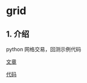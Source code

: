# grid

## 1. 介绍

python 网格交易，回测示例代码

[文章](https://blog.csdn.net/qq_32808045/article/details/117486454)

[代码](https://gitee.com/Exler/grid)